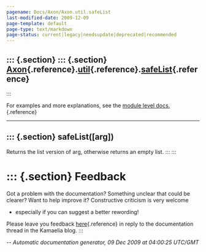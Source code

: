```yaml
---
pagename: Docs/Axon/Axon.util.safeList
last-modified-date: 2009-12-09
page-template: default
page-type: text/markdown
page-status: current|legacy|needsupdate|deprecated|recommended
---
```

::: {.section}
::: {.section}
[Axon](/Docs/Axon/Axon.html){.reference}.[util](/Docs/Axon/Axon.util.html){.reference}.[safeList](/Docs/Axon/Axon.util.safeList.html){.reference}
-------------------------------------------------------------------------------------------------------------------------------------------------
:::

For examples and more explanations, see the [module level
docs.](/Docs/Axon/Axon.util.html){.reference}

------------------------------------------------------------------------

::: {.section}
safeList(\[arg\])
-----------------

Returns the list version of arg, otherwise returns an empty list.
:::
:::

::: {.section}
Feedback
========

Got a problem with the documentation? Something unclear that could be
clearer? Want to help improve it? Constructive criticism is very welcome
- especially if you can suggest a better rewording!

Please leave you feedback
[here](../../../cgi-bin/blog/blog.cgi?rm=viewpost&nodeid=1142023701){.reference}
in reply to the documentation thread in the Kamaelia blog.
:::

*\-- Automatic documentation generator, 09 Dec 2009 at 04:00:25 UTC/GMT*
